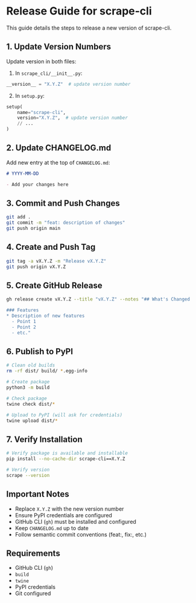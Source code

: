 # Release Guide for scrape-cli

This guide details the steps to release a new version of scrape-cli.

## 1. Update Version Numbers

Update version in both files:

1. In `scrape_cli/__init__.py`:
```python
__version__ = "X.Y.Z"  # update version number
```

2. In `setup.py`:
```python
setup(
    name="scrape-cli",
    version="X.Y.Z",  # update version number
    // ...
)
```

## 2. Update CHANGELOG.md

Add new entry at the top of `CHANGELOG.md`:

```markdown
# YYYY-MM-DD

- Add your changes here
```

## 3. Commit and Push Changes

```bash
git add .
git commit -m "feat: description of changes"
git push origin main
```

## 4. Create and Push Tag

```bash
git tag -a vX.Y.Z -m "Release vX.Y.Z"
git push origin vX.Y.Z
```

## 5. Create GitHub Release

```bash
gh release create vX.Y.Z --title "vX.Y.Z" --notes "## What's Changed

### Features
* Description of new features
  - Point 1
  - Point 2
  - etc."
```

## 6. Publish to PyPI

```bash
# Clean old builds
rm -rf dist/ build/ *.egg-info

# Create package
python3 -m build

# Check package
twine check dist/*

# Upload to PyPI (will ask for credentials)
twine upload dist/*
```

## 7. Verify Installation

```bash
# Verify package is available and installable
pip install --no-cache-dir scrape-cli==X.Y.Z

# Verify version
scrape --version
```

## Important Notes

- Replace `X.Y.Z` with the new version number
- Ensure PyPI credentials are configured
- GitHub CLI (`gh`) must be installed and configured
- Keep `CHANGELOG.md` up to date
- Follow semantic commit conventions (feat:, fix:, etc.)

## Requirements

- GitHub CLI (`gh`)
- `build`
- `twine`
- PyPI credentials
- Git configured
